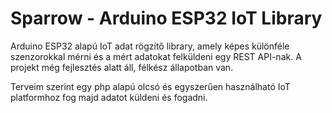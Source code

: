 # Sparrow - Arduino ESP32 IoT Library
Arduino ESP32 alapú IoT adat rögzítő library, amely képes különféle szenzorokkal mérni és a mért adatokat felküldeni egy REST API-nak. A projekt még fejlesztés alatt áll, félkész állapotban van.

Terveim szerint egy php alapú olcsó és egyszerűen használható IoT platformhoz fog majd adatot küldeni és fogadni.
